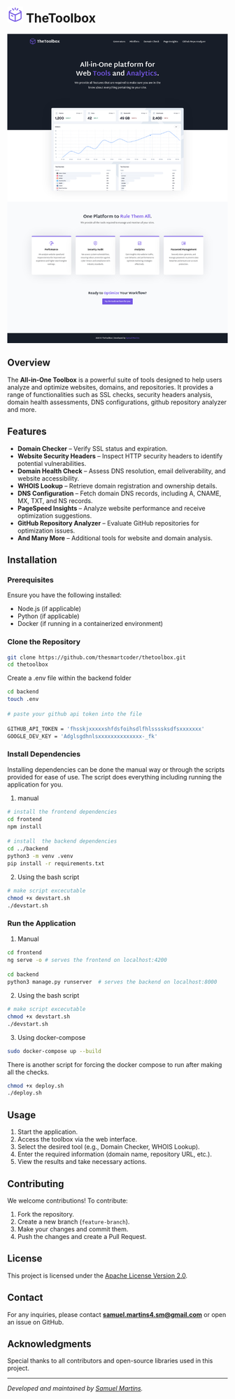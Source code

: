 # ![Alt text](doc-images/toolbox.svg) TheToolbox

![Alt text](doc-images/ui.png)

## Overview

The **All-in-One Toolbox** is a powerful suite of tools designed to help users analyze and optimize websites, domains, and repositories. It provides a range of functionalities such as SSL checks, security headers analysis, domain health assessments, DNS configurations, github repository analyzer and more.

## Features

- **Domain Checker** – Verify SSL status and expiration.
- **Website Security Headers** – Inspect HTTP security headers to identify potential vulnerabilities.
- **Domain Health Check** – Assess DNS resolution, email deliverability, and website accessibility.
- **WHOIS Lookup** – Retrieve domain registration and ownership details.
- **DNS Configuration** – Fetch domain DNS records, including A, CNAME, MX, TXT, and NS records.
- **PageSpeed Insights** – Analyze website performance and receive optimization suggestions.
- **GitHub Repository Analyzer** – Evaluate GitHub repositories for optimization issues.
- **And Many More** – Additional tools for website and domain analysis.

## Installation

### Prerequisites

Ensure you have the following installed:

- Node.js (if applicable)
- Python (if applicable)
- Docker (if running in a containerized environment)

### Clone the Repository

```sh
git clone https://github.com/thesmartcoder/thetoolbox.git
cd thetoolbox
```

Create a .env file within the backend folder

```sh
cd backend
touch .env

# paste your github api token into the file

GITHUB_API_TOKEN = 'fhsskjxxxxxshfdsfoihsdlfhlssssksdfsxxxxxxx'
GOOGLE_DEV_KEY = 'Adglsgdhnlsxxxxxxxxxxxxxx-_fk'
```

### Install Dependencies

Installing dependencies can be done the manual way or through the scripts provided for ease of use. The script does everything including running the application for you.

1. manual

```sh
# install the frontend dependencies
cd frontend
npm install

# install  the backend dependencies
cd ../backend
python3 -m venv .venv
pip install -r requirements.txt
```

2. Using the bash script

```sh
# make script excecutable
chmod +x devstart.sh
./devstart.sh
```

### Run the Application

1. Manual

```sh
cd frontend
ng serve -o # serves the frontend on localhost:4200

cd backend
python3 manage.py runserver  # serves the backend on localhost:8000
```

2. Using the bash script

```sh
# make script excecutable
chmod +x devstart.sh
./devstart.sh
```

3. Using docker-compose

```sh
sudo docker-compose up --build
```

There is another script for forcing the docker compose to run after making all the checks.

```sh
chmod +x deploy.sh
./deploy.sh
```

## Usage

1. Start the application.
2. Access the toolbox via the web interface.
3. Select the desired tool (e.g., Domain Checker, WHOIS Lookup).
4. Enter the required information (domain name, repository URL, etc.).
5. View the results and take necessary actions.

## Contributing

We welcome contributions! To contribute:

1. Fork the repository.
2. Create a new branch (`feature-branch`).
3. Make your changes and commit them.
4. Push the changes and create a Pull Request.

## License

This project is licensed under the [Apache License Version 2.0](LICENSE).

## Contact

For any inquiries, please contact **samuel.martins4.sm@gmail.com** or open an issue on GitHub.

## Acknowledgments

Special thanks to all contributors and open-source libraries used in this project.

---

_Developed and maintained by [Samuel Martins](https://github.com/thesmartcoder7)._
